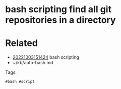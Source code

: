# bash scripting find all git repositories in a directory

# Related

- [20221003151424](/zet/20221003151424/README.md) bash scripting
- ~/kb/auto-bash.md

Tags:

    #bash #script 
